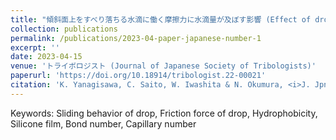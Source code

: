 ```yaml
---
title: "傾斜面上をすべり落ちる水滴に働く摩擦力に水滴量が及ぼす影響 (Effect of drop volume on friction force between sliding water drop and tilting surface)"
collection: publications
permalink: /publications/2023-04-paper-japanese-number-1
excerpt: ''
date: 2023-04-15
venue: 'トライボロジスト (Journal of Japanese Society of Tribologists)'
paperurl: 'https://doi.org/10.18914/tribologist.22-00021'
citation: 'K. Yanagisawa, C. Saito, W. Iwashita & N. Okumura, <i>J. Jpn. Soc. Tribol.</i>, <b>68</b> (4), 292-298 (2023) in Japanese.'
---
```


Keywords: Sliding behavior of drop, Friction force of drop, Hydrophobicity, Silicone film, Bond number, Capillary number
